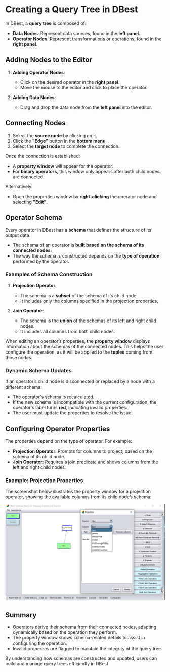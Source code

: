 # Creating a Query Tree in DBest

In DBest, a **query tree** is composed of:
- **Data Nodes**: Represent data sources, found in the **left panel**.
- **Operator Nodes**: Represent transformations or operations, found in the **right panel**.

## Adding Nodes to the Editor
1. **Adding Operator Nodes**:
   - Click on the desired operator in the **right panel**.
   - Move the mouse to the editor and click to place the operator.

2. **Adding Data Nodes**:
   - Drag and drop the data node from the **left panel** into the editor.

## Connecting Nodes
1. Select the **source node** by clicking on it.
2. Click the **"Edge"** button in the **bottom menu**.
3. Select the **target node** to complete the connection.

Once the connection is established:
- A **property window** will appear for the operator.
- For **binary operators**, this window only appears after both child nodes are connected.

Alternatively:
- Open the properties window by **right-clicking** the operator node and selecting **"Edit"**.

## Operator Schema
Every operator in DBest has a **schema** that defines the structure of its output data. 
- The schema of an operator is **built based on the schema of its connected nodes**.
- The way the schema is constructed depends on the **type of operation** performed by the operator.

### Examples of Schema Construction
1. **Projection Operator**:
   - The schema is a **subset** of the schema of its child node.
   - It includes only the columns specified in the projection properties.

2. **Join Operator**:
   - The schema is the **union** of the schemas of its left and right child nodes.
   - It includes all columns from both child nodes.

When editing an operator’s properties, the **property window** displays information about the schemas of the connected nodes. This helps the user configure the operation, as it will be applied to the **tuples** coming from those nodes.

### Dynamic Schema Updates
If an operator’s child node is disconnected or replaced by a node with a different schema:
- The operator's schema is recalculated.
- If the new schema is incompatible with the current configuration, the operator's label turns **red**, indicating invalid properties.
- The user must update the properties to resolve the issue.

## Configuring Operator Properties
The properties depend on the type of operator. For example:
- **Projection Operator**: Prompts for columns to project, based on the schema of its child node.
- **Join Operator**: Requires a join predicate and shows columns from the left and right child nodes.

### Example: Projection Properties
The screenshot below illustrates the property window for a projection operator, showing the available columns from its child node’s schema:

![Projection Operator Properties](assets/images/projection-properties.png)

## Summary
- Operators derive their schema from their connected nodes, adapting dynamically based on the operation they perform.
- The property window shows schema-related details to assist in configuring the operation.
- Invalid properties are flagged to maintain the integrity of the query tree.

By understanding how schemas are constructed and updated, users can build and manage query trees efficiently in DBest.
